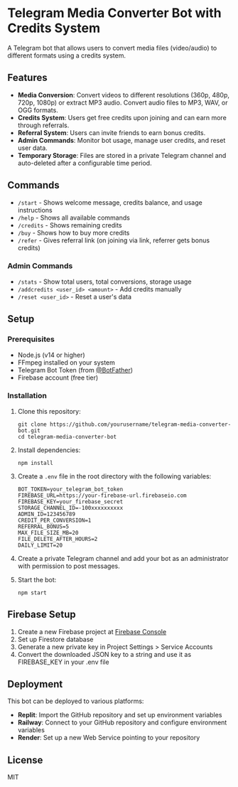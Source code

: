 # Telegram Media Converter Bot with Credits System

A Telegram bot that allows users to convert media files (video/audio) to different formats using a credits system.

## Features

- **Media Conversion**: Convert videos to different resolutions (360p, 480p, 720p, 1080p) or extract MP3 audio. Convert audio files to MP3, WAV, or OGG formats.
- **Credits System**: Users get free credits upon joining and can earn more through referrals.
- **Referral System**: Users can invite friends to earn bonus credits.
- **Admin Commands**: Monitor bot usage, manage user credits, and reset user data.
- **Temporary Storage**: Files are stored in a private Telegram channel and auto-deleted after a configurable time period.

## Commands

- `/start` - Shows welcome message, credits balance, and usage instructions
- `/help` - Shows all available commands
- `/credits` - Shows remaining credits
- `/buy` - Shows how to buy more credits
- `/refer` - Gives referral link (on joining via link, referrer gets bonus credits)

### Admin Commands

- `/stats` - Show total users, total conversions, storage usage
- `/addcredits <user_id> <amount>` - Add credits manually
- `/reset <user_id>` - Reset a user's data

## Setup

### Prerequisites

- Node.js (v14 or higher)
- FFmpeg installed on your system
- Telegram Bot Token (from [@BotFather](https://t.me/BotFather))
- Firebase account (free tier)

### Installation

1. Clone this repository:
   ```
   git clone https://github.com/yourusername/telegram-media-converter-bot.git
   cd telegram-media-converter-bot
   ```

2. Install dependencies:
   ```
   npm install
   ```

3. Create a `.env` file in the root directory with the following variables:
   ```
   BOT_TOKEN=your_telegram_bot_token
   FIREBASE_URL=https://your-firebase-url.firebaseio.com
   FIREBASE_KEY=your_firebase_secret
   STORAGE_CHANNEL_ID=-100xxxxxxxxxx
   ADMIN_ID=123456789
   CREDIT_PER_CONVERSION=1
   REFERRAL_BONUS=5
   MAX_FILE_SIZE_MB=20
   FILE_DELETE_AFTER_HOURS=2
   DAILY_LIMIT=20
   ```

4. Create a private Telegram channel and add your bot as an administrator with permission to post messages.

5. Start the bot:
   ```
   npm start
   ```

## Firebase Setup

1. Create a new Firebase project at [Firebase Console](https://console.firebase.google.com/)
2. Set up Firestore database
3. Generate a new private key in Project Settings > Service Accounts
4. Convert the downloaded JSON key to a string and use it as FIREBASE_KEY in your .env file

## Deployment

This bot can be deployed to various platforms:

- **Replit**: Import the GitHub repository and set up environment variables
- **Railway**: Connect to your GitHub repository and configure environment variables
- **Render**: Set up a new Web Service pointing to your repository

## License

MIT
